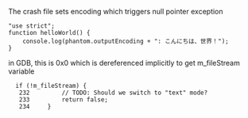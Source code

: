 
The crash file sets encoding which triggers null pointer exception
```
"use strict";
function helloWorld() {
	console.log(phantom.outputEncoding + ": こんにちは、世界！");
}
```

in GDB, this is 0x0 which is dereferenced implicitly to get m_fileStream variable

```
  if (!m_fileStream) {
   232         // TODO: Should we switch to "text" mode?
   233         return false;
   234     }
```

